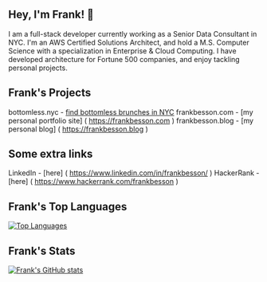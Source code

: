 ## Hey, I'm Frank! 👋
I am a full-stack developer currently working as a Senior Data Consultant in NYC. I'm an AWS Certified Solutions Architect, and hold a M.S. Computer Science with a specialization in Enterprise & Cloud Computing. I have developed architecture for Fortune 500 companies, and enjoy tackling personal projects.

## Frank's Projects
bottomless.nyc - [find bottomless brunches in NYC]( https://bottomless.nyc )
frankbesson.com - [my personal portfolio site] ( https://frankbesson.com )
frankbesson.blog - [my personal blog] ( https://frankbesson.blog )

## Some extra links
LinkedIn - [here] ( https://www.linkedin.com/in/frankbesson/ )
HackerRank - [here] ( https://www.hackerrank.com/frankbesson )

## Frank's Top Languages
[![Top Languages](https://github-readme-stats.vercel.app/api/top-langs/?username=frank-besson&layout=compact)](https://github.com/anuraghazra/github-readme-stats)

## Frank's Stats
[![Frank's GitHub stats](https://github-readme-stats.vercel.app/api?username=frank-besson)](https://github.com/anuraghazra/github-readme-stats)

<!--
**frank-besson/frank-besson** is a ✨ _special_ ✨ repository because its `README.md` (this file) appears on your GitHub profile.
Here are some ideas to get you started:
- 🔭 I’m currently working on ...
- 🌱 I’m currently learning ...
- 👯 I’m looking to collaborate on ...
- 🤔 I’m looking for help with ...
- 💬 Ask me about ...
- 📫 How to reach me: ...
- 😄 Pronouns: ...
- ⚡ Fun fact: ...
-->